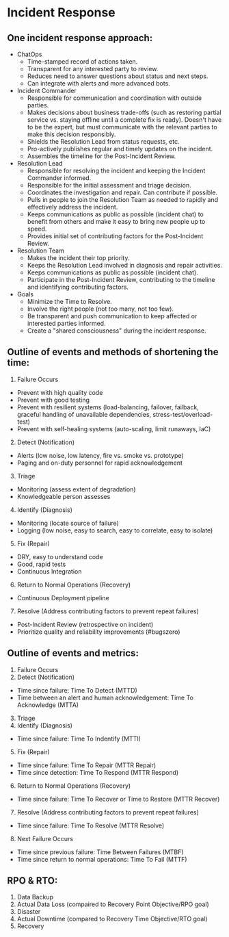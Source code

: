 # Incident Response

## One incident response approach:

- ChatOps
  - Time-stamped record of actions taken.
  - Transparent for any interested party to review.
  - Reduces need to answer questions about status and next steps.
  - Can integrate with alerts and more advanced bots.
- Incident Commander
  - Responsible for communication and coordination with outside parties.
  - Makes decisions about business trade-offs (such as restoring partial service vs. staying offline until a complete fix is ready). Doesn't have to be the expert, but must communicate with the relevant parties to make this decision responsibly.
  - Shields the Resolution Lead from status requests, etc.
  - Pro-actively publishes regular and timely updates on the incident.
  - Assembles the timeline for the Post-Incident Review.
- Resolution Lead
  - Responsible for resolving the incident and keeping the Incident Commander informed.
  - Responsible for the initial assessment and triage decision.
  - Coordinates the investigation and repair. Can contribute if possible.
  - Pulls in people to join the Resolution Team as needed to rapidly and effectively address the incident.
  - Keeps communications as public as possible (incident chat) to benefit from others and make it easy to bring new people up to speed.
  - Provides initial set of contributing factors for the Post-Incident Review.
- Resolution Team
  - Makes the incident their top priority.
  - Keeps the Resolution Lead involved in diagnosis and repair activities.
  - Keeps communications as public as possible (incident chat).
  - Participate in the Post-Incident Review, contributing to the timeline and identifying contributing factors.
- Goals
  - Minimize the Time to Resolve.
  - Involve the right people (not too many, not too few).
  - Be transparent and push communication to keep affected or interested parties informed.
  - Create a "shared consciousness" during the incident response.


## Outline of events and methods of shortening the time:

1. Failure Occurs
  - Prevent with high quality code
  - Prevent with good testing
  - Prevent with resilient systems (load-balancing, failover, failback, graceful handling of unavailable dependencies, stress-test/overload-test)
  - Prevent with self-healing systems (auto-scaling, limit runaways, IaC)
2. Detect (Notification)
  - Alerts (low noise, low latency, fire vs. smoke vs. prototype)
  - Paging and on-duty personnel for rapid acknowledgement
3. Triage
  - Monitoring (assess extent of degradation)
  - Knowledgeable person assesses
4. Identify (Diagnosis)
  - Monitoring (locate source of failure)
  - Logging (low noise, easy to search, easy to correlate, easy to isolate)
5. Fix (Repair)
  - DRY, easy to understand code
  - Good, rapid tests
  - Continuous Integration
6. Return to Normal Operations (Recovery)
  - Continuous Deployment pipeline
7. Resolve (Address contributing factors to prevent repeat failures)
  - Post-Incident Review (retrospective on incident)
  - Prioritize quality and reliability improvements (#bugszero)


## Outline of events and metrics:

1. Failure Occurs
2. Detect (Notification)
  - Time since failure: Time To Detect (MTTD)
  - Time between an alert and human acknowledgement: Time To Acknowledge (MTTA)
3. Triage
4. Identify (Diagnosis)
  - Time since failure: Time To Indentify (MTTI)
5. Fix (Repair)
  - Time since failure: Time To Repair (MTTR Repair)
  - Time since detection: Time To Respond (MTTR Respond)
6. Return to Normal Operations (Recovery)
  - Time since failure: Time To Recover or Time to Restore (MTTR Recover)
7. Resolve (Address contributing factors to prevent repeat failures)
  - Time since failure: Time To Resolve (MTTR Resolve)
8. Next Failure Occurs
  - Time since previous failure: Time Between Failures (MTBF)
  - Time since return to normal operations: Time To Fail (MTTF)


## RPO & RTO:

1. Data Backup
2. Actual Data Loss (compaired to Recovery Point Objective/RPO goal)
3. Disaster
4. Actual Downtime (compared to Recovery Time Objective/RTO goal)
5. Recovery
